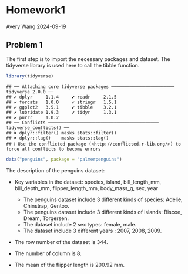 Homework1
================
Avery Wang
2024-09-19

## Problem 1

The first step is to import the necessary packages and dataset. The
tidyverse library is used here to call the tibble function.

``` r
library(tidyverse)
```

    ## ── Attaching core tidyverse packages ──────────────────────── tidyverse 2.0.0 ──
    ## ✔ dplyr     1.1.4     ✔ readr     2.1.5
    ## ✔ forcats   1.0.0     ✔ stringr   1.5.1
    ## ✔ ggplot2   3.5.1     ✔ tibble    3.2.1
    ## ✔ lubridate 1.9.3     ✔ tidyr     1.3.1
    ## ✔ purrr     1.0.2     
    ## ── Conflicts ────────────────────────────────────────── tidyverse_conflicts() ──
    ## ✖ dplyr::filter() masks stats::filter()
    ## ✖ dplyr::lag()    masks stats::lag()
    ## ℹ Use the conflicted package (<http://conflicted.r-lib.org/>) to force all conflicts to become errors

``` r
data("penguins", package = "palmerpenguins")
```

The description of the penguins dataset:

- Key variables in the dataset: species, island, bill_length_mm,
  bill_depth_mm, flipper_length_mm, body_mass_g, sex, year

  - The penguins dataset include 3 different kinds of species: Adelie,
    Chinstrap, Gentoo.
  - The penguins dataset include 3 different kinds of islands: Biscoe,
    Dream, Torgersen.
  - The dataset include 2 sex types: female, male.
  - The dataset include 3 different years : 2007, 2008, 2009.

- The row number of the dataset is 344.

- The number of column is 8.

- The mean of the flipper length is 200.92 mm.
